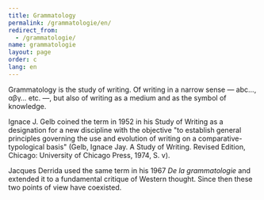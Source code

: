 ```yaml
---
title: Grammatology
permalink: /grammatologie/en/
redirect_from: 
  - /grammatologie/
name: grammatologie
layout: page
order: c
lang: en
---
```


Grammatology is the study of writing. Of writing in a narrow sense — abc..., αβγ... etc. —, but also of writing as a medium and as the symbol of knowledge.

Ignace J. Gelb coined the term in 1952 in his Study of Writing as a designation for a new discipline with the objective "to establish general principles governing the use and evolution of writing on a comparative-typological basis" (Gelb, Ignace Jay. A Study of Writing. Revised Edition, Chicago: University of Chicago Press, 1974, S. v).

Jacques Derrida used the same term in his 1967 _De la grammatologie_ and extended it to a fundamental critique of Western thought. Since then these two points of view have coexisted.
